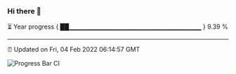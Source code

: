 ### Hi there 👋

⏳ Year progress { ██▁▁▁▁▁▁▁▁▁▁▁▁▁▁▁▁▁▁▁▁▁▁▁▁▁▁▁▁ } 9.39 %

---

⏰ Updated on Fri, 04 Feb 2022 06:14:57 GMT

![Progress Bar CI](https://github.com/liununu/liununu/workflows/Progress%20Bar%20CI/badge.svg)
